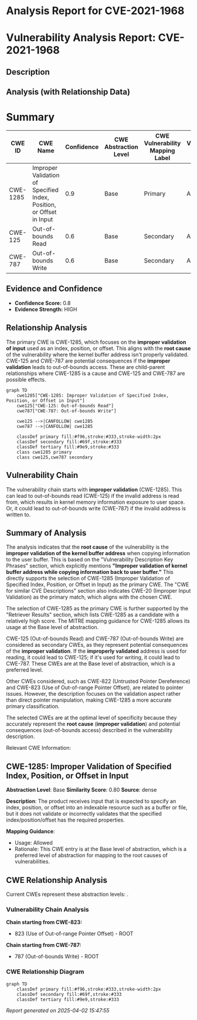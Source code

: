 # Analysis Report for CVE-2021-1968

# Vulnerability Analysis Report: CVE-2021-1968

## Description



## Analysis (with Relationship Data)

# Summary
| CWE ID | CWE Name | Confidence | CWE Abstraction Level | CWE Vulnerability Mapping Label | CWE-Vulnerability Mapping Notes |
|---|---|---|---|---|---|
| CWE-1285 | Improper Validation of Specified Index, Position, or Offset in Input | 0.9 | Base | Primary | Allowed |
| CWE-125 | Out-of-bounds Read | 0.6 | Base | Secondary | Allowed |
| CWE-787 | Out-of-bounds Write | 0.6 | Base | Secondary | Allowed |

## Evidence and Confidence

*   **Confidence Score:** 0.8
*   **Evidence Strength:** HIGH

## Relationship Analysis
The primary CWE is CWE-1285, which focuses on the **improper validation of input** used as an index, position, or offset. This aligns with the **root cause** of the vulnerability where the kernel buffer address isn't properly validated. CWE-125 and CWE-787 are potential consequences if the **improper validation** leads to out-of-bounds access. These are child-parent relationships where CWE-1285 is a cause and CWE-125 and CWE-787 are possible effects.

```mermaid
graph TD
    cwe1285["CWE-1285: Improper Validation of Specified Index, Position, or Offset in Input"]
    cwe125["CWE-125: Out-of-bounds Read"]
    cwe787["CWE-787: Out-of-bounds Write"]
    
    cwe125 -->|CANFOLLOW| cwe1285
    cwe787 -->|CANFOLLOW| cwe1285
    
    classDef primary fill:#f96,stroke:#333,stroke-width:2px
    classDef secondary fill:#69f,stroke:#333
    classDef tertiary fill:#9e9,stroke:#333
    class cwe1285 primary
    class cwe125,cwe787 secondary
```

## Vulnerability Chain
The vulnerability chain starts with **improper validation** (CWE-1285). This can lead to out-of-bounds read (CWE-125) if the invalid address is read from, which results in kernel memory information exposure to user space. Or, it could lead to out-of-bounds write (CWE-787) if the invalid address is written to.

## Summary of Analysis
The analysis indicates that the **root cause** of the vulnerability is the **improper validation of the kernel buffer address** when copying information to the user buffer. This is based on the "Vulnerability Description Key Phrases" section, which explicitly mentions **"Improper validation of kernel buffer address while copying information back to user buffer."** This directly supports the selection of CWE-1285 (Improper Validation of Specified Index, Position, or Offset in Input) as the primary CWE. The "CWE for similar CVE Descriptions" section also indicates CWE-20 (Improper Input Validation) as the primary match, which aligns with the chosen CWE.

The selection of CWE-1285 as the primary CWE is further supported by the "Retriever Results" section, which lists CWE-1285 as a candidate with a relatively high score. The MITRE mapping guidance for CWE-1285 allows its usage at the Base level of abstraction.

CWE-125 (Out-of-bounds Read) and CWE-787 (Out-of-bounds Write) are considered as secondary CWEs, as they represent potential consequences of the **improper validation**. If the **improperly validated** address is used for reading, it could lead to CWE-125; if it's used for writing, it could lead to CWE-787. These CWEs are at the Base level of abstraction, which is a preferred level.

Other CWEs considered, such as CWE-822 (Untrusted Pointer Dereference) and CWE-823 (Use of Out-of-range Pointer Offset), are related to pointer issues. However, the description focuses on the validation aspect rather than direct pointer manipulation, making CWE-1285 a more accurate primary classification.

The selected CWEs are at the optimal level of specificity because they accurately represent the **root cause** (**improper validation**) and potential consequences (out-of-bounds access) described in the vulnerability description.

Relevant CWE Information:
## CWE-1285: Improper Validation of Specified Index, Position, or Offset in Input
**Abstraction Level**: Base
**Similarity Score**: 0.80
**Source**: dense

**Description**:
The product receives input that is expected to specify an index, position, or offset into an indexable resource such as a buffer or file, but it does not validate or incorrectly validates that the specified index/position/offset has the required properties.

**Mapping Guidance**:
- Usage: Allowed
- Rationale: This CWE entry is at the Base level of abstraction, which is a preferred level of abstraction for mapping to the root causes of vulnerabilities.


## CWE Relationship Analysis

Current CWEs represent these abstraction levels: .


### Vulnerability Chain Analysis

**Chain starting from CWE-823:**
- 823 (Use of Out-of-range Pointer Offset) - ROOT


**Chain starting from CWE-787:**
- 787 (Out-of-bounds Write) - ROOT



### CWE Relationship Diagram

```mermaid
graph TD
    classDef primary fill:#f96,stroke:#333,stroke-width:2px
    classDef secondary fill:#69f,stroke:#333
    classDef tertiary fill:#9e9,stroke:#333
```



*Report generated on 2025-04-02 15:47:55*
